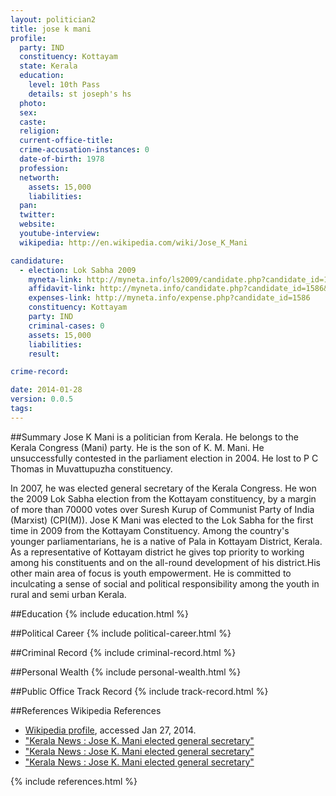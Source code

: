 ```yaml
---
layout: politician2
title: jose k mani
profile: 
  party: IND
  constituency: Kottayam
  state: Kerala
  education: 
    level: 10th Pass
    details: st joseph's hs
  photo: 
  sex: 
  caste: 
  religion: 
  current-office-title: 
  crime-accusation-instances: 0
  date-of-birth: 1978
  profession: 
  networth: 
    assets: 15,000
    liabilities: 
  pan: 
  twitter: 
  website: 
  youtube-interview: 
  wikipedia: http://en.wikipedia.com/wiki/Jose_K_Mani

candidature: 
  - election: Lok Sabha 2009
    myneta-link: http://myneta.info/ls2009/candidate.php?candidate_id=1586
    affidavit-link: http://myneta.info/candidate.php?candidate_id=1586&scan=original
    expenses-link: http://myneta.info/expense.php?candidate_id=1586
    constituency: Kottayam 
    party: IND
    criminal-cases: 0
    assets: 15,000
    liabilities: 
    result:  

crime-record: 

date: 2014-01-28
version: 0.0.5
tags: 
---
```

##Summary
Jose K Mani is a politician from Kerala. He belongs to the Kerala Congress (Mani) party. He is the son of K. M. Mani. He unsuccessfully contested in the parliament election in 2004. He lost to P C Thomas in Muvattupuzha constituency.

In 2007, he was elected general secretary of the Kerala Congress. He won the 2009 Lok Sabha election from the Kottayam constituency, by a margin of more than 70000 votes over Suresh Kurup of Communist Party of India (Marxist) (CPI(M)). Jose K Mani was elected to the Lok Sabha for the first time in 2009 from the Kottayam Constituency. Among the country's younger parliamentarians, he is a native of Pala in Kottayam District, Kerala. As a representative of Kottayam district he gives top priority to working among his constituents and on the all-round development of his district.His other main area of focus is youth empowerment. He is committed to inculcating a sense of social and political responsibility among the youth in rural and semi urban Kerala.


##Education
{% include education.html %}


##Political Career
{% include political-career.html %}


##Criminal Record
{% include criminal-record.html %}


##Personal Wealth
{% include personal-wealth.html %}


##Public Office Track Record
{% include track-record.html %}


##References
Wikipedia References
- [Wikipedia profile]({{page.profile.wikipedia}}), accessed Jan 27, 2014.
- ["Kerala News : Jose K. Mani elected general secretary"][wiki1]
- ["Kerala News : Jose K. Mani elected general secretary"][wiki2]
- ["Kerala News : Jose K. Mani elected general secretary"][wiki3]

[wiki1]: http://www.hindu.com/2007/09/30/stories/2007093053980600.htm
[wiki2]: http://ibnlive.in.com/politics/electionstats/candidate/jose%20k%20mani.html
[wiki3]: /wiki/CNN-IBN


{% include references.html %}
